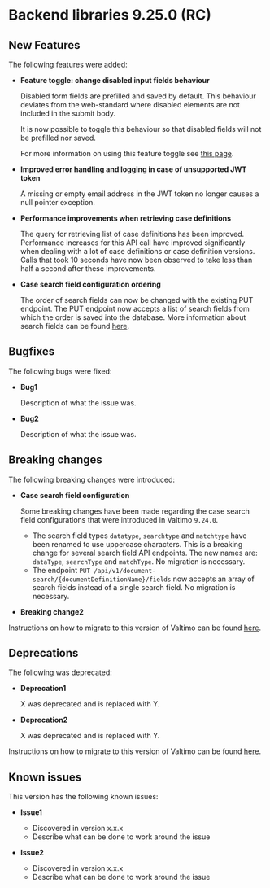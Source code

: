 # Backend libraries 9.25.0 (RC)

## New Features

The following features were added:

* **Feature toggle: change disabled input fields behaviour**

  Disabled form fields are prefilled and saved by default. This behaviour deviates from the web-standard where disabled
  elements are not included in the submit body.

  It is now possible to toggle this behaviour so that disabled fields will not be prefilled nor saved.

  For more information on using this feature toggle see [this page](/using-valtimo/forms/forms.md).

* **Improved error handling and logging in case of unsupported JWT token**

  A missing or empty email address in the JWT token no longer causes a null pointer exception.

* **Performance improvements when retrieving case definitions**

  The query for retrieving list of case definitions has been improved. Performance increases for this API call have
  improved significantly when dealing with a lot of case definitions or case definition versions. Calls that took 10
  seconds have now been observed to take less than half a second after these improvements.


* **Case search field configuration ordering**

  The order of search fields can now be changed with the existing PUT endpoint. The PUT endpoint now accepts a list of
  search fields from which the order is saved into the database. More information about search fields can be
  found [here](/extending-valtimo/document/search-fields.md).

## Bugfixes

The following bugs were fixed:

* **Bug1**

  Description of what the issue was.

* **Bug2**

  Description of what the issue was.

## Breaking changes

The following breaking changes were introduced:

* **Case search field configuration**

  Some breaking changes have been made regarding the case search field configurations that were introduced in
  Valtimo `9.24.0`.
    * The search field types `datatype`, `searchtype` and `matchtype` have been renamed to use uppercase characters.
      This is a breaking change for several search field API endpoints. The new names are: `dataType`, `searchType`
      and `matchType`. No migration is necessary.
    * The endpoint `PUT /api/v1/document-search/{documentDefinitionName}/fields` now accepts an array of search fields
      instead of a single search field. No migration is necessary.

* **Breaking change2**

Instructions on how to migrate to this version of Valtimo can be found [here](migration.md).

## Deprecations

The following was deprecated:

* **Deprecation1**

  X was deprecated and is replaced with Y.

* **Deprecation2**

  X was deprecated and is replaced with Y.

Instructions on how to migrate to this version of Valtimo can be found [here](migration.md).

## Known issues

This version has the following known issues:

* **Issue1**
  * Discovered in version x.x.x
  * Describe what can be done to work around the issue

* **Issue2**
  * Discovered in version x.x.x
  * Describe what can be done to work around the issue

